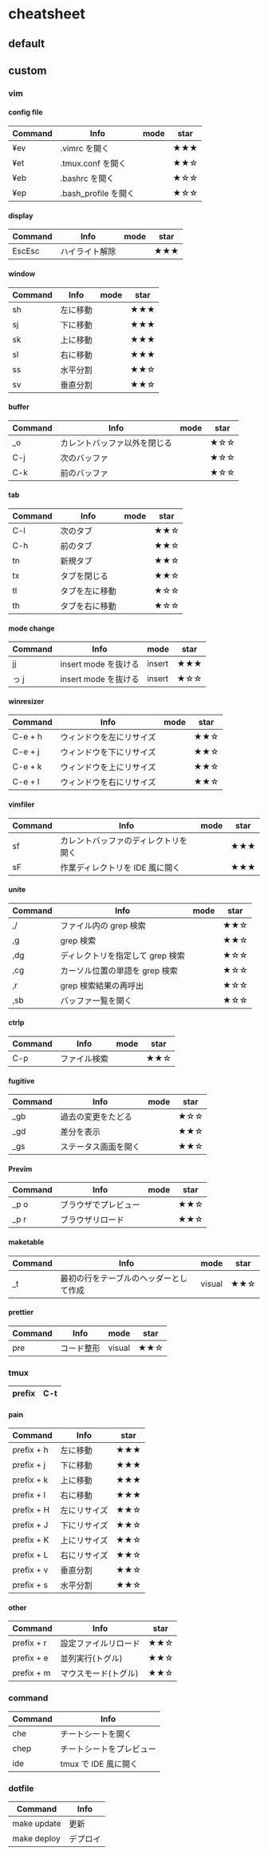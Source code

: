 # cheatsheet
## default



## custom

### vim

#### config file

| Command | Info                 | mode | star |
| ------- | -------------------- | ---- | ---- |
| ¥ev     | .vimrc を開く        |      | ★★★  |
| ¥et     | .tmux.conf を開く    |      | ★★☆  |
| ¥eb     | .bashrc を開く       |      | ★☆☆  |
| ¥ep     | .bash_profile を開く |      | ★☆☆  |


#### display

| Command | Info           | mode | star |
| ------- | -------------- | ---- | ---- |
| EscEsc  | ハイライト解除 |      | ★★★  |

#### window

| Command | Info     | mode | star |
| ------- | -------- | ---- | ---- |
| sh      | 左に移動 |      | ★★★  |
| sj      | 下に移動 |      | ★★★  |
| sk      | 上に移動 |      | ★★★  |
| sl      | 右に移動 |      | ★★★  |
| ss      | 水平分割 |      | ★★☆  |
| sv      | 垂直分割 |      | ★★☆  |


#### buffer

| Command | Info                         | mode | star |
| ------- | ---------------------------- | ---- | ---- |
| \_o     | カレントバッファ以外を閉じる |      | ★☆☆  |
| C-j     | 次のバッファ                 |      | ★☆☆  |
| C-k     | 前のバッファ                 |      | ★☆☆  |

#### tab

| Command | Info           | mode | star |
| ------- | -------------- | ---- | ---- |
| C-l     | 次のタブ       |      | ★★☆  |
| C-h     | 前のタブ       |      | ★★☆  |
| tn      | 新規タブ       |      | ★★☆  |
| tx      | タブを閉じる   |      | ★★☆  |
| tl      | タブを左に移動 |      | ★☆☆  |
| th      | タブを右に移動 |      | ★☆☆  |

#### mode change

| Command | Info                 | mode   | star |
| ------- | -------------------- | ------ | ---- |
| jj      | insert mode を抜ける | insert | ★★★  |
| っ j    | insert mode を抜ける | insert | ★☆☆  |

#### winresizer

| Command | Info                     | mode | star |
| ------- | ------------------------ | ---- | ---- |
| C-e + h | ウィンドウを左にリサイズ |      | ★★☆  |
| C-e + j | ウィンドウを下にリサイズ |      | ★★☆  |
| C-e + k | ウィンドウを上にリサイズ |      | ★★☆  |
| C-e + l | ウィンドウを右にリサイズ |      | ★★☆  |

#### vimfiler

| Command | Info                                 | mode | star |
| ------- | ------------------------------------ | ---- | ---- |
| sf      | カレントバッファのディレクトリを開く |      | ★★★  |
| sF      | 作業ディレクトリを IDE 風に開く      |      | ★★★  |


#### unite

| Command | Info                             | mode | star |
| ------- | -------------------------------- | ---- | ---- |
| ,/      | ファイル内の grep 検索           |      | ★★☆  |
| ,g      | grep 検索                        |      | ★★☆  |
| ,dg     | ディレクトリを指定して grep 検索 |      | ★☆☆  |
| ,cg     | カーソル位置の単語を grep 検索   |      | ★☆☆  |
| ,r      | grep 検索結果の再呼出            |      | ★☆☆  |
| ,sb     | バッファ一覧を開く               |      | ★☆☆  |


#### ctrlp

| Command | Info         | mode | star |
| ------- | ------------ | ---- | ---- |
| C-p     | ファイル検索 |      | ★★☆  |

#### fugitive

| Command | Info                 | mode | star |
| ------- | -------------------- | ---- | ---- |
| \_gb    | 過去の変更をたどる   |      | ★☆☆  |
| \_gd    | 差分を表示           |      | ★★☆  |
| \_gs    | ステータス画面を開く |      | ★★☆  |

#### Previm

| Command | Info                 | mode | star |
| ------- | -------------------- | ---- | ---- |
| _p o   | ブラウザでプレビュー |      | ★★☆  |
| _p r   | ブラウザリロード     |      | ★★☆  |


#### maketable

| Command | Info                                   | mode   | star |
| ------- | -------------------------------------- | ------ | ---- |
| \_t     | 最初の行をテーブルのヘッダーとして作成 | visual | ★★☆  |


#### prettier

| Command | Info       | mode   | star |
| ------- | ---------- | ------ | ---- |
| pre     | コード整形 | visual | ★★☆  |

### tmux

|prefix|C-t|
|------|---|

#### pain

| Command      | Info             | star |
| ------------ | ---------------- | ---- |
| prefix + h   | 左に移動         | ★★★  |
| prefix + j   | 下に移動         | ★★★  |
| prefix + k   | 上に移動         | ★★★  |
| prefix + l   | 右に移動         | ★★★  |
| prefix + H   | 左にリサイズ     | ★★☆  |
| prefix + J   | 下にリサイズ     | ★★☆  |
| prefix + K   | 上にリサイズ     | ★★☆  |
| prefix + L   | 右にリサイズ     | ★★☆  |
| prefix + v   | 垂直分割         | ★★☆  |
| prefix + s   | 水平分割         | ★★☆  |

#### other

| Command    | Info                 | star |
| ---------- | -------------------- | ---- |
| prefix + r | 設定ファイルリロード | ★★☆  |
| prefix + e | 並列実行(トグル)     | ★★☆  |
| prefix + m | マウスモード(トグル) | ★★☆  |

### command

| Command | Info                     |
| ------- | ------------------------ |
| che     | チートシートを開く       |
| chep    | チートシートをプレビュー |
| ide     | tmux で IDE 風に開く     |

### dotfile

| Command     | Info     |
| ----------- | -------- |
| make update | 更新     |
| make deploy | デプロイ |

